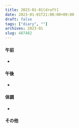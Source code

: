 ```yaml
---
title: 2023-01-01[draft]
date: 2023-01-01T21:00:00+09:00
draft: false
tags: ["diary", ""]
archives: 2023-01
slug: 487482
---
```

#### 午前
- 
#### 午後
- 
#### 体調
- 
#### その他
